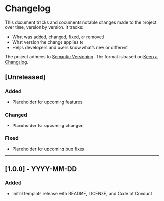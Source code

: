 # Changelog

This document tracks and documents notable changes made to the project over time, version by version. It tracks:
  - What was added, changed, fixed, or removed  
  - What version the change applies to
  - Helps developers and users know what’s new or different


The project adheres to [Semantic Versioning](https://semver.org).
The format is based on [Keep a Changelog](https://keepachangelog.com/en/1.0.0/).

## [Unreleased]

### Added
- Placeholder for upcoming features

### Changed
- Placeholder for upcoming changes

### Fixed
- Placeholder for upcoming bug fixes

---

## [1.0.0] - YYYY-MM-DD

### Added
- Initial template release with README, LICENSE, and Code of Conduct
